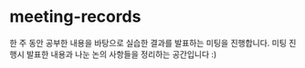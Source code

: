 # meeting-records

한 주 동안 공부한 내용을 바탕으로 실습한 결과를 발표하는 미팅을 진행합니다. 미팅 진행시 발표한 내용과 나눈 논의 사항들을 정리하는 공간입니다 :)
